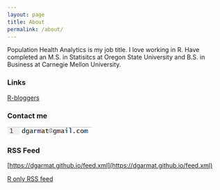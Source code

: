 ```yaml
---
layout: page
title: About
permalink: /about/
---
```


Population Health Analytics is my job title. I love working in R. Have completed an M.S. in Statisitcs at Oregon State University and B.S. in Business at Carnegie Mellon University.

### Links

[R-bloggers](https://www.r-bloggers.com/)


### Contact me

![image01](images/image01.png)

### RSS Feed

[https://dgarmat.github.io/feed.xml](https://dgarmat.github.io/feed.xml)

[R only RSS feed](https://dgarmat.github.io/rssfeed_r.xml)
